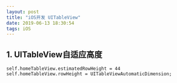 ```yaml
---
layout: post
title: "iOS开发 UITableView"
date: 2019-06-13 18:30:54
tags: iOS
---
```

## 1. UITableView自适应高度
```
self.homeTableView.estimatedRowHeight = 44
self.homeTableView.rowHeight = UITableViewAutomaticDimension;
```


